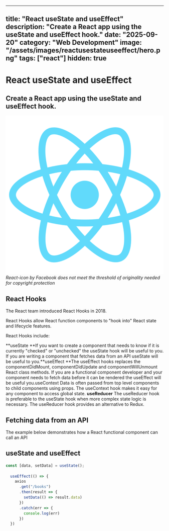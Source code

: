 
---
title: "React useState and useEffect"
description: "Create a React app using the useState and useEffect hook."
date: "2025-09-20"
category: "Web Development"
image: "/assets/images/reactusestateuseeffect/hero.png"
tags: ["react"]
hidden: true
---

# React useState and useEffect

## Create a React app using the useState and useEffect hook.

![](/assets/images/reactusestateuseeffect/logo512-512x512.png)
*React-icon by Facebook does not meet the threshold of originality needed for copyright protection*


## React Hooks

The React team introduced React Hooks in 2018. 

React Hooks allow React function components to "hook into" React state and lifecycle features.

React Hooks include:

**useState **If you want to create a component that needs to know if it is currently "checked" or "unchecked" the useState hook will be useful to you. If you are writing a component that fetches data from an API useState will be useful to you.**useEffect **The useEffect hooks replaces the componentDidMount, componentDidUpdate and componentWillUnmount React class methods. If you are a functional component developer and your component needs to fetch data before it can be rendered the useEffect will be useful you.useContext Data is often passed from top level components to child components using props. The useContext hook makes it easy for any component to access global state.
**useReducer** The useReducer hook is preferable to the useState hook when more complex state logic is necessary. The useReducer hook provides an alternative to Redux.


## Fetching data from an API

The example below demonstrates how a React functional component can call an API


## useState and useEffect

```javascript
const [data, setData] = useState();

  useEffect(() => {
    axios
      .get("/books")
      .then(result => {
        setData(() => result.data)
      })
      .catch(err => {
        console.log(err)
      })
  })
```

